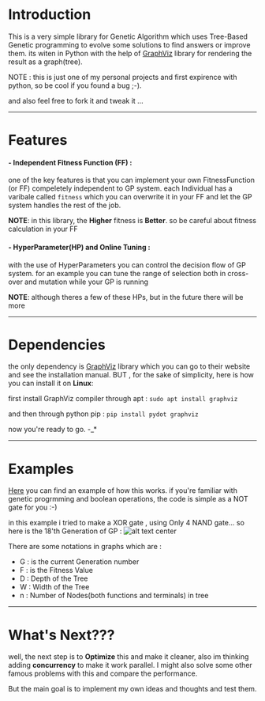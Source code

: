 # Introduction
This is a very simple library for Genetic Algorithm which uses Tree-Based Genetic programming to evolve some solutions to
find answers or improve them.
its witen in Python  with the help of [GraphViz](http://www.graphviz.org/) library for rendering the result as a graph(tree).

NOTE : this is just one of my personal projects and first expirence with python, so be cool if you found a bug ;-).

and also feel free to fork it and tweak it ...
      
***
# Features
#### - Independent Fitness Function (FF) :
one of the key features is that you can implement your own FitnessFunction (or FF) compeletely independent to GP system.
each Individual has a varibale called ```fitness``` which you can overwrite it in your FF and let the GP system handles the rest of the job.

**NOTE**: in this library, the **Higher** fitness is **Better**. so be careful about fitness calculation in your FF





#### - HyperParameter(HP)  and Online Tuning :
with the use of HyperParameters you can control the decision flow of GP system. for an example
you can tune the range of selection both in cross-over and mutation while your GP is running

**NOTE**: although theres a few of these HPs, but in the future there will be more

***

# Dependencies

the only dependency is [GraphViz](http://www.graphviz.org/) library which you can go to their website and see the installation 
manual. BUT , for the sake of simplicity, here is how you can install it on **Linux**:

first install GraphViz compiler through apt : 
```sudo apt install graphviz```

and then through python pip : 
```pip install pydot graphviz```


now you're ready to go. -_*

***

# Examples
[Here](https://github.com/arg1998/GeneticProgramming/tree/master/Problems) you can find an example of how this works.
if you're familiar with genetic progrmming and boolean operations, the code is simple as a NOT gate for you :-)

in this example i tried to make a XOR gate , using Only 4 NAND gate...
so here is the 18'th Generation of GP : ![alt text center](https://github.com/arg1998/GeneticProgramming/blob/master/Problems/LogicalCircuits/output/Generation%2018/Individual%206.png)


There are some notations in graphs which are :
+ G : is the current Generation number
+ F : is the Fitness Value
+ D : Depth of the Tree
+ W : Width of the Tree
+ n : Number of Nodes(both functions and terminals) in tree



***

# What's Next???
well, the next step is to **Optimize** this and make it cleaner, also im thinking adding **concurrency** to make it work parallel.
I might also solve some other famous problems with this and compare the performance.

But the main goal is to implement my own ideas and thoughts and test them.
